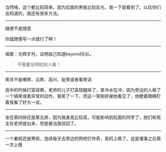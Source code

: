 当然咯，这个都比较简单，因为后面的黑板比较反光，我一下就看到了。以后你们会知道的，我还有很多方法。

---

随便不是随意

你就随便写一点就行了啊！

---

唱歌：光辉岁月，证明自己知道beyond乐队。

> 不需要证明给别人看！

---

笑并不是嘲笑、讥笑、高兴、耻笑或者看笑话

高中的时候打篮球赛，老师的儿子打篮球腿摔了，拿冷水在冲，因为旁边的人做了一个搞笑或者异常的动作，我笑了一下，而这一笑刚好被他看见了，他瞪着眼睛盯着我看了好大一会。

---

坐在第四排还是第五排，因为我身高比较高，可能影响到后面的同学了，她们和班主任老师提出来，但是被当面驳回了。

---

一个暑假还是寒假，连续每天去旁边的网吧打传奇，真的上瘾了，这是懂事之后第一次上瘾



